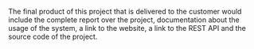 The final product of this project that is delivered to the customer would 
include the complete report over the project, documentation about the usage of 
the system, a link to the website, a link to the REST API and the source code 
of the project.